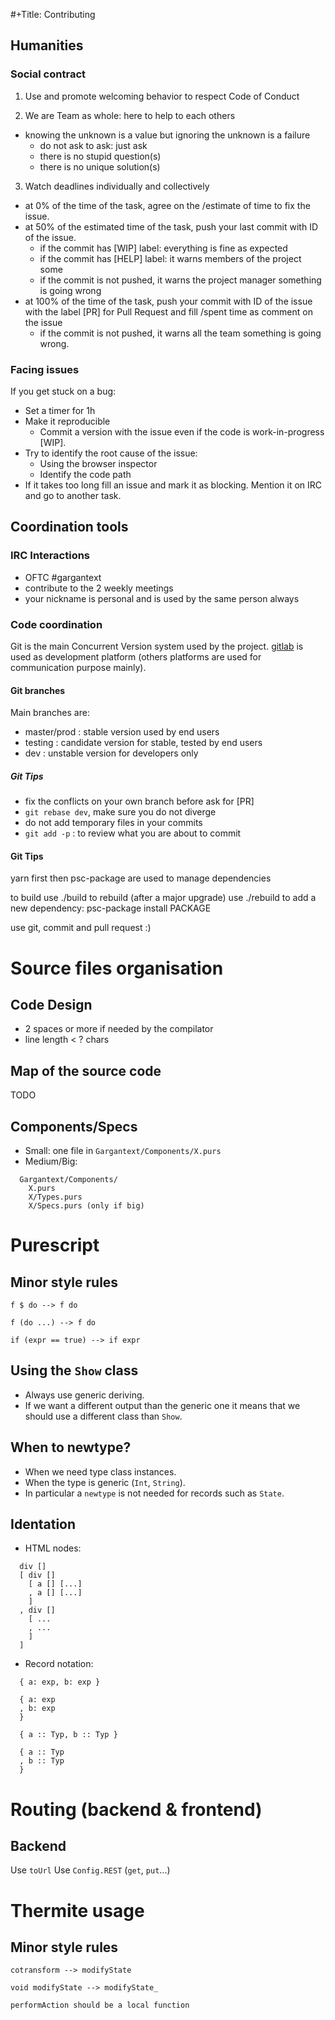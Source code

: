 #+Title: Contributing

## Humanities

### Social contract

1. Use and promote welcoming behavior to respect Code of Conduct

2. We are Team as whole: here to help to each others
  - knowing the unknown is a value but ignoring the unknown is a failure
    - do not ask to ask: just ask
    - there is no stupid question(s)
    - there is no unique solution(s)

3. Watch deadlines individually and collectively
  - at 0% of the time of the task, agree on the /estimate of time to fix
    the issue.
  - at 50% of the estimated time of the task, push your last commit with ID of the issue.
    - if the commit has [WIP] label: everything is fine as expected
    - if the commit has [HELP] label: it warns members of the project some
    - if the commit is not pushed, it warns the project manager something is going wrong
  - at 100% of the time of the task, push your commit with ID of the
    issue with the label [PR] for Pull Request and fill /spent time as
    comment on the issue
    - if the commit is not pushed, it warns all the team something is
      going wrong.


### Facing issues

If you get stuck on a bug:
* Set a timer for 1h
* Make it reproducible
  * Commit a version with the issue even if the code is work-in-progress [WIP].
* Try to identify the root cause of the issue:
  * Using the browser inspector
  * Identify the code path
* If it takes too long fill an issue and mark it as blocking.
  Mention it on IRC and go to another task.



## Coordination tools

### IRC Interactions
- OFTC #gargantext
- contribute to the 2 weekly meetings
- your nickname is personal and is used by the same person always

### Code coordination

Git is the main Concurrent Version system used by the project.
[gitlab](https://gitlab.iscpif.fr) is used as development platform
(others platforms are used for communication purpose mainly).

#### Git branches

Main branches are:
* master/prod : stable version used by end users
* testing     : candidate version for stable, tested by end users
* dev         : unstable version for developers only

##### Git Tips
* fix the conflicts on your own branch before ask for [PR]
* `git rebase dev`, make sure you do not diverge
* do not add temporary files in your commits
* `git add -p` : to review what you are about to commit

#### Git Tips

yarn first then psc-package are used to manage dependencies

to build use ./build
to rebuild (after a major upgrade) use ./rebuild
to add a new dependency: psc-package install PACKAGE

use git, commit and pull request :)




# Source files organisation

## Code Design
- 2 spaces or more if needed by the compilator
- line length < ? chars

## Map of the source code

TODO

## Components/Specs

* Small: one file in `Gargantext/Components/X.purs`
* Medium/Big:

```
  Gargantext/Components/
    X.purs
    X/Types.purs
    X/Specs.purs (only if big)
```

# Purescript

## Minor style rules

```
f $ do --> f do

f (do ...) --> f do

if (expr == true) --> if expr
```

## Using the `Show` class

* Always use generic deriving.
* If we want a different output than the generic one it
  means that we should use a different class than `Show`.

## When to newtype?

* When we need type class instances.
* When the type is generic (`Int`, `String`).
* In particular a `newtype` is not needed for records such as `State`.

## Identation

* HTML nodes:

```
  div []
  [ div []
    [ a [] [...]
    , a [] [...]
    ]
  , div []
    [ ...
    , ...
    ]
  ]
```

* Record notation:

```
  { a: exp, b: exp }

  { a: exp
  , b: exp
  }

  { a :: Typ, b :: Typ }

  { a :: Typ
  , b :: Typ
  }
```

# Routing (backend & frontend)

## Backend

Use `toUrl`
Use `Config.REST` (`get`, `put`...)

# Thermite usage

## Minor style rules

```
cotransform --> modifyState

void modifyState --> modifyState_

performAction should be a local function
```
